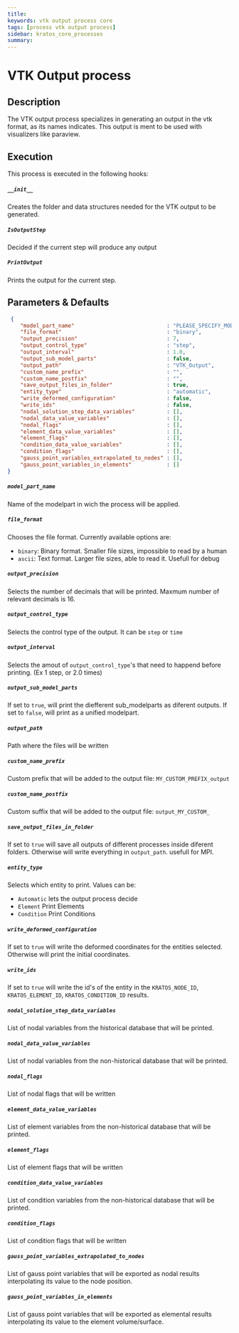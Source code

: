```yaml
---
title: 
keywords: vtk output process core
tags: [process vtk output process]
sidebar: kratos_core_processes
summary: 
---
```


# VTK Output process

## Description

The VTK output process specializes in generating an output in the vtk format, as its names indicates. This output is ment to be used with visualizers like paraview. 

## Execution

This process is executed in the following hooks:

##### `__init__`

Creates the folder and data structures needed for the VTK output to be generated.

##### `IsOutputStep`

Decided if the current step will produce any output

##### `PrintOutput`

Prints the output for the current step.


## Parameters & Defaults

```json
 {
    "model_part_name"                             : "PLEASE_SPECIFY_MODEL_PART_NAME",
    "file_format"                                 : "binary",
    "output_precision"                            : 7,
    "output_control_type"                         : "step",
    "output_interval"                             : 1.0,
    "output_sub_model_parts"                      : false,
    "output_path"                                 : "VTK_Output",
    "custom_name_prefix"                          : "",
    "custom_name_postfix"                         : "",
    "save_output_files_in_folder"                 : true,
    "entity_type"                                 : "automatic",
    "write_deformed_configuration"                : false,
    "write_ids"                                   : false,
    "nodal_solution_step_data_variables"          : [],
    "nodal_data_value_variables"                  : [],
    "nodal_flags"                                 : [],
    "element_data_value_variables"                : [],
    "element_flags"                               : [],
    "condition_data_value_variables"              : [],
    "condition_flags"                             : [],
    "gauss_point_variables_extrapolated_to_nodes" : [],
    "gauss_point_variables_in_elements"           : []
}
```

##### `model_part_name` 
Name of the modelpart in wich the process will be applied.

##### `file_format` 
Chooses the file format. Currently available options are:
- `binary`: Binary format. Smaller file sizes, impossible to read by a human 
- `ascii`: Text format. Larger file sizes, able to read it. Usefull for debug

##### `output_precision` 
Selects the number of decimals that will be printed. Maxmum number of relevant decimals is 16.

##### `output_control_type` 
Selects the control type of the output. It can be `step` or `time`

##### `output_interval` 
Selects the amout of `output_control_type`'s that need to happend before printing. (Ex 1 step, or 2.0 times)

##### `output_sub_model_parts` 
If set to `true`, will print the diefferent sub_modelparts as diferent outputs. If set to `false`, will print as a unified modelpart.

##### `output_path`
Path where the files will be written

##### `custom_name_prefix` 
Custom prefix that will be added to the output file: `MY_CUSTOM_PREFIX_output`

##### `custom_name_postfix` 
Custom suffix that will be added to the output file: `output_MY_CUSTOM_`

##### `save_output_files_in_folder`
If set to `true` will save all outputs of different processes inside diferent folders. Otherwise will write everything in `output_path`. usefull for MPI.

##### `entity_type` 
Selects which entity to print. Values can be:
- `Automatic` lets the output process decide
- `Element` Print Elements
- `Condition` Print Conditions

##### `write_deformed_configuration`
If set to `true` will write the deformed coordinates for the entities selected. Otherwise will print the initial coordinates.

##### `write_ids`
If set to `true` will write the id's of the entity in the `KRATOS_NODE_ID`, `KRATOS_ELEMENT_ID`, `KRATOS_CONDITION_ID` results.

##### `nodal_solution_step_data_variables` 
List of nodal variables from the historical database that will be printed.

##### `nodal_data_value_variables` 
List of nodal variables from the non-historical database that will be printed.

##### `nodal_flags` 
List of nodal flags that will be written

##### `element_data_value_variables` 
List of element variables from the non-historical database that will be printed.

##### `element_flags` 
List of element flags that will be written

##### `condition_data_value_variables` 
List of condition variables from the non-historical database that will be printed.

##### `condition_flags` 
List of condition flags that will be written

##### `gauss_point_variables_extrapolated_to_nodes` 
List of gauss point variables that will be exported as nodal results interpolating its value to the node position.

##### `gauss_point_variables_in_elements` 
List of gauss point variables that will be exported as elemental results interpolating its value to the element volume/surface.
